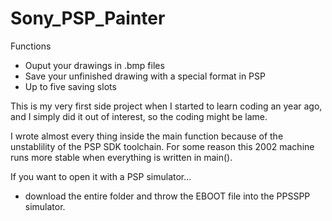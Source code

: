 # Sony_PSP_Painter

Functions
- Ouput your drawings in .bmp files
- Save your unfinished drawing with a special format in PSP
- Up to five saving slots

This is my very first side project when I started to learn coding an year ago, and I simply did it out of interest, so the coding might be lame.

I wrote almost every thing inside the main function because of the unstablility of the PSP SDK toolchain.
For some reason this 2002 machine runs more stable when everything is written in main().

If you want to open it with a PSP simulator...
- download the entire folder and throw the EBOOT file into the PPSSPP simulator.

